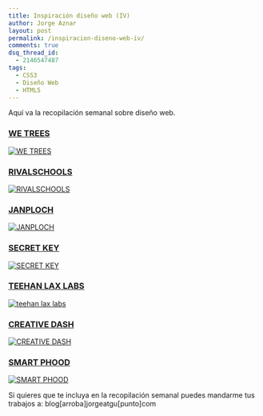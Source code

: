 ```yaml
---
title: Inspiración diseño web (IV)
author: Jorge Aznar
layout: post
permalink: /inspiracion-diseno-web-iv/
comments: true
dsq_thread_id:
  - 2146547487
tags:
  - CSS3
  - Diseño Web
  - HTML5
---
```

Aquí va la recopilación semanal sobre diseño web.

<!--more-->


### <a href="http://wehearttrees.org/" target="_blank">WE TREES</a>



<a href="http://wehearttrees.org/" target="_blank"><img src="http://jorgeatgu.com/blog/img/2013/05/wehearttrees-392x1024.png" alt="WE TREES" /><br /> </a>


### <a href="http://rivalschools.tv/ux/" target="_blank">RIVALSCHOOLS</a>



<a href="http://rivalschools.tv/ux/" target="_blank"><img src="http://jorgeatgu.com/blog/img/2013/05/rivalschools-194x1024.png" alt="RIVALSCHOOLS" /></a>


### <a href="http://www.janploch.de/" target="_blank">JANPLOCH</a>



<a href="http://www.janploch.de/" target="_blank"><img src="http://jorgeatgu.com/blog/img/2013/05/janploch-137x1024.png" alt="JANPLOCH" /><br /> </a>


### <a href="http://www.secretkey.it/" target="_blank">SECRET KEY</a>



<a href="http://www.secretkey.it/" target="_blank"><img src="http://jorgeatgu.com/blog/img/2013/05/secretkey-113x1024.png" alt="SECRET KEY" /><br /> </a>


### <a href="http://labs.teehanlax.com/" target="_blank">TEEHAN LAX LABS</a>



<a href="http://labs.teehanlax.com/" target="_blank"><img src="http://jorgeatgu.com/blog/img/2013/05/teehanlax-1024x640.png" alt="teehan lax labs" /></a>


### <a href="http://www.creativeda.sh/" target="_blank">CREATIVE DASH</a>



<a href="http://www.creativeda.sh/" target="_blank"><img src="http://jorgeatgu.com/blog/img/2013/05/creativeseda-262x1024.png" alt="CREATIVE DASH" /></a>


### <a href="http://smartphood.it/index-it.html" target="_blank">SMART PHOOD</a>



<a href="http://smartphood.it/index-it.html" target="_blank"><img src="http://jorgeatgu.com/blog/img/2013/05/smartfood-1024x640.png" alt="SMART PHOOD" /></a>

Si quieres que te incluya en la recopilación semanal puedes mandarme tus trabajos a: blog[arroba]jorgeatgu[punto]com